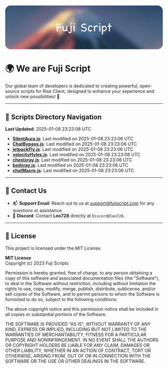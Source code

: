 ![Banner](.github/b.webp)

# 🌍 **We are Fuji Script**

Our global team of developers is dedicated to creating powerful, open-source scripts for Rise Client, designed to enhance your experience and unlock new possibilities! 🌟

---
<!-- SCRIPTS_NAVIGATION_START -->
## 📂 **Scripts Directory Navigation**

**Last Updated**: 2025-01-08 23:23:08 UTC

- **[SilentAura.js](scripts/SilentAura.js)**: Last modified on 2025-01-08 23:23:06 UTC
- **[ChatBypass.js](scripts/ChatBypass.js)**: Last modified on 2025-01-08 23:23:06 UTC
- **[jetpackFly.js](scripts/jetpackFly.js)**: Last modified on 2025-01-08 23:23:06 UTC
- **[velocityHylex.js](scripts/velocityHylex.js)**: Last modified on 2025-01-08 23:23:06 UTC
- **[chestxray.js](scripts/chestxray.js)**: Last modified on 2025-01-08 23:23:06 UTC
- **[bedxray.js](scripts/bedxray.js)**: Last modified on 2025-01-08 23:23:06 UTC
- **[chatMacro.js](scripts/chatMacro.js)**: Last modified on 2025-01-08 23:23:06 UTC

<!-- SCRIPTS_NAVIGATION_END -->

---

## 💬 **Contact Us**  
- 📬 **Support Email**: Reach out to us at [support@fujiscript.com](mailto:support@fujiscript.com) for any questions or assistance.  
- 💬 **Discord**: Contact **Leo728** directly at `Discord@leo728`.

---

## 📜 **License**

This project is licensed under the MIT License.  

**MIT License**  
Copyright (c) 2023 Fuji Scripts  

Permission is hereby granted, free of charge, to any person obtaining a copy of this software and associated documentation files (the "Software"), to deal in the Software without restriction, including without limitation the rights to use, copy, modify, merge, publish, distribute, sublicense, and/or sell copies of the Software, and to permit persons to whom the Software is furnished to do so, subject to the following conditions:  

The above copyright notice and this permission notice shall be included in all copies or substantial portions of the Software.  

THE SOFTWARE IS PROVIDED "AS IS", WITHOUT WARRANTY OF ANY KIND, EXPRESS OR IMPLIED, INCLUDING BUT NOT LIMITED TO THE WARRANTIES OF MERCHANTABILITY, FITNESS FOR A PARTICULAR PURPOSE AND NONINFRINGEMENT. IN NO EVENT SHALL THE AUTHORS OR COPYRIGHT HOLDERS BE LIABLE FOR ANY CLAIM, DAMAGES OR OTHER LIABILITY, WHETHER IN AN ACTION OF CONTRACT, TORT OR OTHERWISE, ARISING FROM, OUT OF OR IN CONNECTION WITH THE SOFTWARE OR THE USE OR OTHER DEALINGS IN THE SOFTWARE.  
